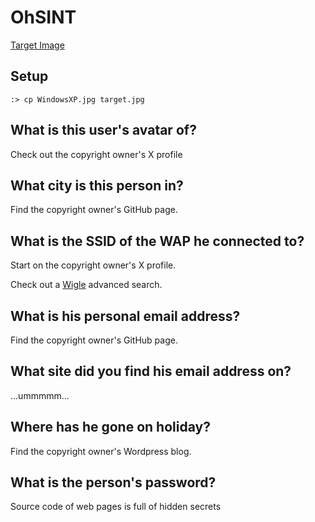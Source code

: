 # OhSINT

[Target Image](!assets/thm-OhSINT-WindowsXP_1551719014755.jpg)  

## Setup  

`:> cp WindowsXP.jpg target.jpg`  

## What is this user's avatar of?  

Check out the copyright owner's X profile  
 
## What city is this person in?  

Find the copyright owner's GitHub page.

## What is the SSID of the WAP he connected to?  

Start on the copyright owner's X profile. 

Check out a [Wigle](!https://www.wigle.net) advanced search.

## What is his personal email address?  

Find the copyright owner's GitHub page.

## What site did you find his email address on?  

...ummmmm...

## Where has he gone on holiday?  

Find the copyright owner's Wordpress blog.

## What is the person's password?  

Source code of web pages is full of hidden secrets  